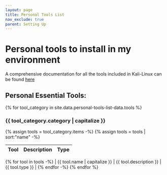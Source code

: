 ```yaml
---
layout: page
title: Personal Tools List
nav_exclude: true
parent: Setting Up
---
```

# Personal tools to install in my environment

A comprehensive documentation for all the tools included in Kali-Linux can be found [here](https://www.kali.org/tools)

## Personal Essential Tools:

{% for tool_category in site.data.personal-tools-list-data.tools %}
### {{ tool_category.category | capitalize }}

{% assign tools = tool_category.items -%}
{% assign tools = tools | sort:"name" -%}

| Tool | Description | Type |
| :---: | :---: | :---: |
{% for tool in tools -%}
| {{ tool.name | capitalize }} | {{ tool.description }} | {{ tool.type }} |
{% endfor -%}
{% endfor %}